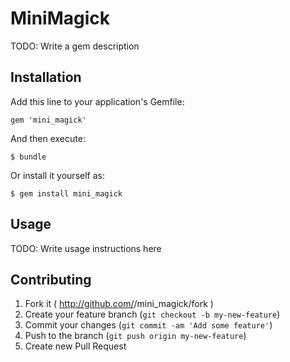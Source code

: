 # MiniMagick

TODO: Write a gem description

## Installation

Add this line to your application's Gemfile:

    gem 'mini_magick'

And then execute:

    $ bundle

Or install it yourself as:

    $ gem install mini_magick

## Usage

TODO: Write usage instructions here

## Contributing

1. Fork it ( http://github.com/<my-github-username>/mini_magick/fork )
2. Create your feature branch (`git checkout -b my-new-feature`)
3. Commit your changes (`git commit -am 'Add some feature'`)
4. Push to the branch (`git push origin my-new-feature`)
5. Create new Pull Request
